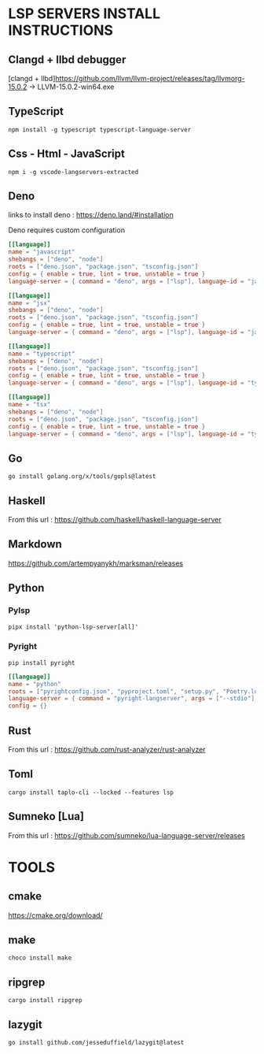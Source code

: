 # LSP SERVERS INSTALL INSTRUCTIONS

## Clangd + llbd debugger

[clangd + llbd]https://github.com/llvm/llvm-project/releases/tag/llvmorg-15.0.2
-> LLVM-15.0.2-win64.exe

## TypeScript

```console
npm install -g typescript typescript-language-server
```

## Css - Html - JavaScript

```console
npm i -g vscode-langservers-extracted
```

## Deno

links to install deno : https://deno.land/#installation

Deno requires custom configuration

```toml
[[language]]
name = "javascript"
shebangs = ["deno", "node"]
roots = ["deno.json", "package.json", "tsconfig.json"]
config = { enable = true, lint = true, unstable = true }
language-server = { command = "deno", args = ["lsp"], language-id = "javascript" }

[[language]]
name = "jsx"
shebangs = ["deno", "node"]
roots = ["deno.json", "package.json", "tsconfig.json"]
config = { enable = true, lint = true, unstable = true }
language-server = { command = "deno", args = ["lsp"], language-id = "javascriptreact" }

[[language]]
name = "typescript"
shebangs = ["deno", "node"]
roots = ["deno.json", "package.json", "tsconfig.json"]
config = { enable = true, lint = true, unstable = true }
language-server = { command = "deno", args = ["lsp"], language-id = "typescript" }

[[language]]
name = "tsx"
shebangs = ["deno", "node"]
roots = ["deno.json", "package.json", "tsconfig.json"]
config = { enable = true, lint = true, unstable = true }
language-server = { command = "deno", args = ["lsp"], language-id = "typescriptreact" }
```

## Go

```console
go install golang.org/x/tools/gopls@latest
```

## Haskell

From this url : https://github.com/haskell/haskell-language-server

## Markdown

https://github.com/artempyanykh/marksman/releases

## Python

### Pylsp

```console
pipx install 'python-lsp-server[all]'
```

### Pyright

```console
pip install pyright
```

```toml
[[language]]
name = "python"
roots = ["pyrightconfig.json", "pyproject.toml", "setup.py", "Poetry.lock", "."]
language-server = { command = "pyright-langserver", args = ["--stdio"] }
config = {}
```

## Rust

From this url : https://github.com/rust-analyzer/rust-analyzer

## Toml

```console
cargo install taplo-cli --locked --features lsp
```

## Sumneko [Lua]

From this url : https://github.com/sumneko/lua-language-server/releases

# TOOLS

## cmake
https://cmake.org/download/

## make
```console
choco install make
```

## ripgrep
```console
cargo install ripgrep
```

## lazygit
```console
go install github.com/jesseduffield/lazygit@latest
```
